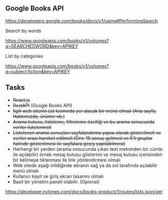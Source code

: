 ## Google Books API

https://developers.google.com/books/docs/v1/using#PerformingSearch

Search by words

https://www.googleapis.com/books/v1/volumes?q=SEARCHEDWORD&key=APIKEY

List by categories

https://www.googleapis.com/books/v1/volumes?q=subject:fiction&key=APIKEY

## Tasks

- ~~React.js~~
- ~~RestAPI~~  (Google Books API)
- ~~İlgili web sitenin üst kısmında yer alacak bir menü olmalı (Ana sayfa, Hakkımızda, ürünler vb.)~~
- ~~Arama kutusu, listeleme, filtreleme özelliği ve bu arama sonucunda veriler listelenmeli~~
- ~~Listelenen arama sonuçları sayfalandırma yapısı olarak gösterilmeli ve veriler arası hareket edilmeli.(Örn: 15 sonuç gelmesi ve 5'li gruplar halinde gösterilmesi ile sayfalara geçiş yapılabilmesi)~~
- Herhangi bir yerden (arama sonucunda çıkan text metninden bir cümle ile açılabilir) örnek mesaj kutusu gösterimi ve mesaj kutusu içerisinden bir kelimeye tıklanması ile link yönlendirmesi olmalı
- Web sitede aşağı inildiğinde ekranın sağ ya da sol tarafında açılabilir menü olmalı
- Kullanıcı kayıt ve giriş ekran tasarımı olmalı
- Basit bir yönetim paneli olabilir. (Opional)


https://developer.nytimes.com/docs/books-product/1/routes/lists.json/get